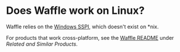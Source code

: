 Does Waffle work on Linux?
==========================

Waffle relies on the [Windows SSPI](http://msdn.microsoft.com/en-us/library/windows/desktop/aa380493.aspx), 
which doesn't exist on *nix. 

For products that work cross-platform, see the [Waffle README](../../README.md) under *Related and Similar Products*.

